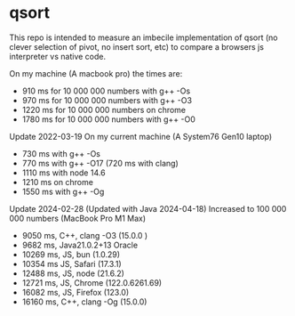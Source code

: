 # qsort
This repo is intended to measure an imbecile implementation of qsort (no clever selection of pivot, no insert sort, etc) to compare a browsers js interpreter vs native code.

On my machine (A macbook pro) the times are:
* 910 ms for 10 000 000 numbers with g++ -Os
* 970 ms for 10 000 000 numbers with g++ -O3
* 1220 ms for 10 000 000 numbers on chrome
* 1780 ms for 10 000 000 numbers with g++ -O0

Update 2022-03-19
On my current machine (A System76 Gen10 laptop)
* 730 ms with g++ -Os
* 770 ms with g++ -O17 (720 ms with clang)
* 1110 ms with node 14.6
* 1210 ms on chrome
* 1550 ms with g++ -Og

Update 2024-02-28 (Updated with Java 2024-04-18)
Increased to 100 000 000 numbers (MacBook Pro M1 Max)
* 9050 ms, C++, clang -O3 (15.0.0 )
* 9682 ms, Java21.0.2+13 Oracle
* 10269 ms, JS, bun (1.0.29)
* 10354 ms JS, Safari (17.3.1) 
* 12488 ms, JS, node (21.6.2)
* 12721 ms, JS, Chrome (122.0.6261.69)
* 16082 ms, JS, Firefox (123.0)
* 16160 ms, C++, clang -Og (15.0.0)
